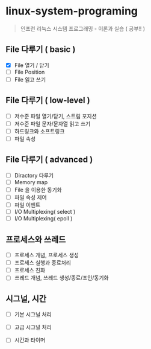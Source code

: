 # linux-system-programing
> 인프런 리눅스 시스템 프로그래밍 - 이론과 실습 ( 공부!! )
>

## File 다루기 ( basic )

- [x] File 열기 / 닫기
- [ ] File Position
- [ ] File 읽고 쓰기
	
## File 다루기 ( low-level )

- [ ] 저수준 파일 열기/닫기, 스트림 포지션
- [ ] 저수준 파일 문자/문자열 읽고 쓰기
- [ ] 하드링크와 소프트링크
- [ ] 파일 속성
	
## File 다루기 ( advanced )

- [ ] Diractory 다루기
- [ ] Memory map
- [ ] File 을 이용한 동기화
- [ ] 파일 속성 제어
- [ ] 파일 이벤트
- [ ] I/O Multiplexing( select )
- [ ] I/O Multiplexing( epoll )

## 프로세스와 쓰레드

- [ ] 프로세스 개념, 프로세스 생성
- [ ] 프로세스 실행과 종료처리
- [ ] 프로세스 친화
- [ ] 쓰레드 개념, 쓰레드 생성/종료/조인/동기화

## 시그널, 시간

- [ ] 기본 시그널 처리
- [ ] 고급 시그널 처리
- [ ] 시간과 타이머

